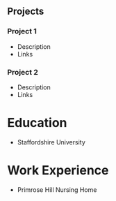 ## Projects
### Project 1
- Description
- Links

### Project 2
- Description
- Links

# Education
- Staffordshire University

# Work Experience
- Primrose Hill Nursing Home
